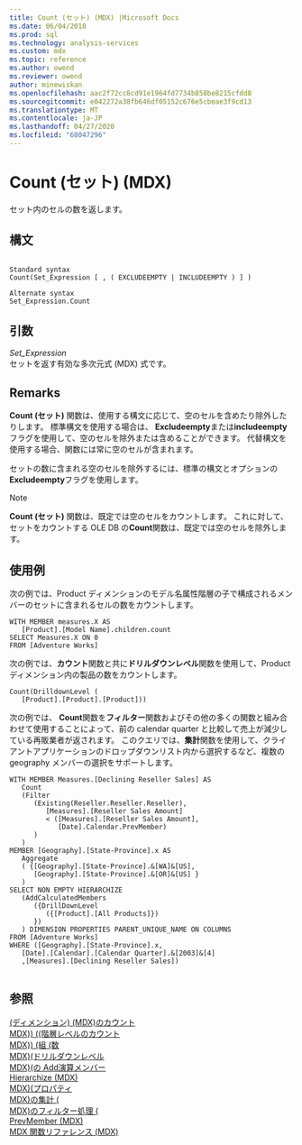 ```yaml
---
title: Count (セット) (MDX) |Microsoft Docs
ms.date: 06/04/2018
ms.prod: sql
ms.technology: analysis-services
ms.custom: mdx
ms.topic: reference
ms.author: owend
ms.reviewer: owend
author: minewiskan
ms.openlocfilehash: aac2f72cc8cd91e1964fd7734b858be8215cfdd8
ms.sourcegitcommit: e042272a38fb646df05152c676e5cbeae3f9cd13
ms.translationtype: MT
ms.contentlocale: ja-JP
ms.lasthandoff: 04/27/2020
ms.locfileid: "68047296"
---
```

# <a name="count-set-mdx"></a>Count (セット) (MDX)


  セット内のセルの数を返します。  
  
## <a name="syntax"></a>構文  
  
```  
  
Standard syntax  
Count(Set_Expression [ , ( EXCLUDEEMPTY | INCLUDEEMPTY ) ] )  
  
Alternate syntax  
Set_Expression.Count  
```  
  
## <a name="arguments"></a>引数  
 *Set_Expression*  
 セットを返す有効な多次元式 (MDX) 式です。  
  
## <a name="remarks"></a>Remarks  
 **Count (セット)** 関数は、使用する構文に応じて、空のセルを含めたり除外したりします。 標準構文を使用する場合は、 **Excludeempty**または**includeempty**フラグを使用して、空のセルを除外または含めることができます。 代替構文を使用する場合、関数には常に空のセルが含まれます。  
  
 セットの数に含まれる空のセルを除外するには、標準の構文とオプションの**Excludeempty**フラグを使用します。  
  
> [!NOTE]  
>  **Count (セット)** 関数は、既定では空のセルをカウントします。 これに対して、セットをカウントする OLE DB の**Count**関数は、既定では空のセルを除外します。  
  
## <a name="examples"></a>使用例  
 次の例では、Product ディメンションのモデル名属性階層の子で構成されるメンバーのセットに含まれるセルの数をカウントします。  
  
```  
WITH MEMBER measures.X AS  
   [Product].[Model Name].children.count   
SELECT Measures.X ON 0  
FROM [Adventure Works]  
```  
  
 次の例では、**カウント**関数と共に**ドリルダウンレベル**関数を使用して、Product ディメンション内の製品の数をカウントします。  
  
```  
Count(DrilldownLevel (   
   [Product].[Product].[Product]))  
```  
  
 次の例では、 **Count**関数を**フィルター**関数およびその他の多くの関数と組み合わせて使用することによって、前の calendar quarter と比較して売上が減少している再販業者が返されます。 このクエリでは、**集計**関数を使用して、クライアントアプリケーションのドロップダウンリスト内から選択するなど、複数の geography メンバーの選択をサポートします。  
  
```  
WITH MEMBER Measures.[Declining Reseller Sales] AS  
   Count  
   (Filter  
      (Existing(Reseller.Reseller.Reseller),  
         [Measures].[Reseller Sales Amount]   
         < ([Measures].[Reseller Sales Amount],  
            [Date].Calendar.PrevMember)  
      )  
   )  
MEMBER [Geography].[State-Province].x AS   
   Aggregate  
   ( {[Geography].[State-Province].&[WA]&[US],   
      [Geography].[State-Province].&[OR]&[US] }   
   )  
SELECT NON EMPTY HIERARCHIZE   
   (AddCalculatedMembers   
      ({DrillDownLevel  
         ({[Product].[All Products]})  
      })  
   ) DIMENSION PROPERTIES PARENT_UNIQUE_NAME ON COLUMNS   
FROM [Adventure Works]  
WHERE ([Geography].[State-Province].x,  
   [Date].[Calendar].[Calendar Quarter].&[2003]&[4]  
   ,[Measures].[Declining Reseller Sales])  
  
```  
  
## <a name="see-also"></a>参照  
 [&#40;ディメンション&#41; &#40;MDX&#41;のカウント](../mdx/count-dimension-mdx.md)   
 [MDX&#41;&#41; &#40;&#40;階層レベルのカウント](../mdx/count-hierarchy-levels-mdx.md)   
 [MDX&#41;&#41; &#40;組 &#40;数](../mdx/count-tuple-mdx.md)   
 [MDX&#41;&#40;ドリルダウンレベル](../mdx/drilldownlevel-mdx.md)   
 [MDX&#41;&#40;の Add演算メンバー](../mdx/addcalculatedmembers-mdx.md)   
 [Hierarchize &#40;MDX&#41;](../mdx/hierarchize-mdx.md)   
 [MDX&#41;&#40;プロパティ](../mdx/properties-mdx.md)   
 [MDX&#41;の集計 &#40;](../mdx/aggregate-mdx.md)   
 [MDX&#41;のフィルター処理 &#40;](../mdx/filter-mdx.md)   
 [PrevMember &#40;MDX&#41;](../mdx/prevmember-mdx.md)   
 [MDX 関数リファレンス &#40;MDX&#41;](../mdx/mdx-function-reference-mdx.md)  
  
  
